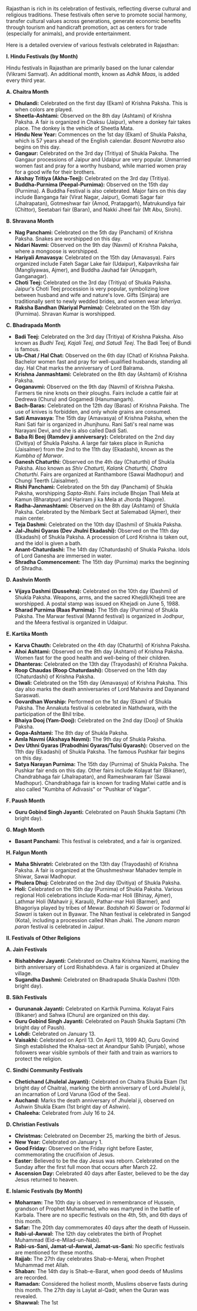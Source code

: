 Rajasthan is rich in its celebration of festivals, reflecting diverse cultural and religious traditions. These festivals often serve to promote social harmony, transfer cultural values across generations, generate economic benefits through tourism and handicraft promotion, act as centers for trade (especially for animals), and provide entertainment.

Here is a detailed overview of various festivals celebrated in Rajasthan:

**I. Hindu Festivals (by Month)**

Hindu festivals in Rajasthan are primarily based on the lunar calendar (Vikrami Samvat). An additional month, known as *Adhik Maas*, is added every third year.

**A. Chaitra Month**
*   **Dhulandi:** Celebrated on the first day (Ekam) of Krishna Paksha. This is when colors are played.
*   **Sheetla-Ashtami:** Observed on the 8th day (Ashtami) of Krishna Paksha. A fair is organized in Chaksu (Jaipur), where a donkey fair takes place. The donkey is the vehicle of Sheetla Mata.
*   **Hindu New Year:** Commences on the 1st day (Ekam) of Shukla Paksha, which is 57 years ahead of the English calendar. *Basant Navratra* also begins on this day.
*   **Gangaur:** Celebrated on the 3rd day (Tritiya) of Shukla Paksha. The Gangaur processions of Jaipur and Udaipur are very popular. Unmarried women fast and pray for a worthy husband, while married women pray for a good wife for their brothers.
*   **Akshay Tritiya (Akha-Teej):** Celebrated on the 3rd day (Tritiya).
*   **Buddha-Purnima (Peepal-Purnima):** Observed on the 15th day (Purnima). A Buddha Festival is also celebrated. Major fairs on this day include Banganga fair (Virat Nagar, Jaipur), Gomati Sagar fair (Jhalrapatan), Gotmeshwar fair (Amod, Pratapgarh), Matrukundiya fair (Chittor), Seetabari fair (Baran), and Nakki Jheel fair (Mt Abu, Sirohi).

**B. Shravana Month**
*   **Nag Panchami:** Celebrated on the 5th day (Panchami) of Krishna Paksha. Snakes are worshipped on this day.
*   **Nidari Navmi:** Observed on the 9th day (Navmi) of Krishna Paksha, where a mongoose is worshipped.
*   **Hariyali Amavasya:** Celebrated on the 15th day (Amavasya). Fairs organized include Fateh Sagar Lake fair (Udaipur), Kalpavriksha fair (Mangliyawas, Ajmer), and Buddha Jauhad fair (Anupgarh, Ganganagar).
*   **Choti Teej:** Celebrated on the 3rd day (Tritiya) of Shukla Paksha. Jaipur's Choti Teej procession is very popular, symbolizing love between husband and wife and nature's love. Gifts (Sinjara) are traditionally sent to newly wedded brides, and women wear *leheriya*.
*   **Raksha Bandhan (Nariyal Purnima):** Celebrated on the 15th day (Purnima). Shravan Kumar is worshipped.

**C. Bhadrapada Month**
*   **Badi Teej:** Celebrated on the 3rd day (Tritiya) of Krishna Paksha. Also known as *Budhi Teej, Kajali Teej, and Satudi Teej*. The Badi Teej of Bundi is famous.
*   **Ub-Chat / Hal Chat:** Observed on the 6th day (Chat) of Krishna Paksha. Bachelor women fast and pray for well-qualified husbands, standing all day. Hal Chat marks the anniversary of Lord Balrama.
*   **Krishna Janmashtami:** Celebrated on the 8th day (Ashtami) of Krishna Paksha.
*   **Goganavmi:** Observed on the 9th day (Navmi) of Krishna Paksha. Farmers tie nine knots on their ploughs. Fairs include a cattle fair at Dedrewa (Churu) and Gogamedi (Hanumangarh).
*   **Bach-Baras:** Celebrated on the 12th day (Baras) of Krishna Paksha. The use of knives is forbidden, and only whole grains are consumed.
*   **Sati Amavasya:** The 15th day (Amavasya) of Krishna Paksha, when the Rani Sati fair is organized in Jhunjhunu. Rani Sati's real name was Narayani Devi, and she is also called Dadi Sati.
*   **Baba Ri Beej (Ramdev ji anniversary):** Celebrated on the 2nd day (Dvitiya) of Shukla Paksha. A large fair takes place in Runicha (Jaisalmer) from the 2nd to the 11th day (Ekadashi), known as the *Kumbha of Marwar*.
*   **Ganesh Chaturthi:** Observed on the 4th day (Chaturthi) of Shukla Paksha. Also known as *Shiv Chaturti, Kalank Chaturthi, Chatra Chaturthi*. Fairs are organized at Ranthambore (Sawai Madhopur) and Chungi Teerth (Jaisalmer).
*   **Rishi Panchami:** Celebrated on the 5th day (Panchami) of Shukla Paksha, worshipping *Sapta-Rishi*. Fairs include Bhojan Thali Mela at Kamun (Bharatpur) and Hariram ji ka Mela at Jhorda (Nagore).
*   **Radha-Janmashtami:** Observed on the 8th day (Ashtami) of Shukla Paksha. Celebrated by the Nimbark Sect at Salemabad (Ajmer), their main center.
*   **Teja Dashmi:** Celebrated on the 10th day (Dashmi) of Shukla Paksha.
*   **Jal-Jhulni Gyaras (Dev Jhulni Ekadashi):** Observed on the 11th day (Ekadashi) of Shukla Paksha. A procession of Lord Krishna is taken out, and the idol is given a bath.
*   **Anant-Chaturdashi:** The 14th day (Chaturdashi) of Shukla Paksha. Idols of Lord Ganesha are immersed in water.
*   **Shradha Commencement:** The 15th day (Purnima) marks the beginning of Shradha.

**D. Aashvin Month**
*   **Vijaya Dashmi (Dussehra):** Celebrated on the 10th day (Dashmi) of Shukla Paksha. Weapons, arms, and the sacred Khejdli/Khejdi tree are worshipped. A postal stamp was issued on Khejadi on June 5, 1988.
*   **Sharad Purnima (Raas Purnima):** The 15th day (Purnima) of Shukla Paksha. The Marwar festival (Mannd festival) is organized in Jodhpur, and the Meera festival is organized in Udaipur.

**E. Kartika Month**
*   **Karva Chauth:** Celebrated on the 4th day (Chaturthi) of Krishna Paksha.
*   **Ahoi Ashtami:** Observed on the 8th day (Ashtami) of Krishna Paksha. Women fast for the good health and well-being of their children.
*   **Dhanteras:** Celebrated on the 13th day (Trayodashi) of Krishna Paksha.
*   **Roop Chaudas (Roop Chaturdashi):** Observed on the 14th day (Chaturdashi) of Krishna Paksha.
*   **Diwali:** Celebrated on the 15th day (Amavasya) of Krishna Paksha. This day also marks the death anniversaries of Lord Mahavira and Dayanand Saraswati.
*   **Govardhan Worship:** Performed on the 1st day (Ekam) of Shukla Paksha. The Annakuta festival is celebrated in Nathdwara, with the participation of the Bhil tribe.
*   **Bhaiya Dooj (Yam-Dooj):** Celebrated on the 2nd day (Dooj) of Shukla Paksha.
*   **Gopa-Ashtami:** The 8th day of Shukla Paksha.
*   **Amla Navmi (Akshaya Navmi):** The 9th day of Shukla Paksha.
*   **Dev Uthni Gyaras (Prabodhini Gyaras/Tulsi Gyarash):** Observed on the 11th day (Ekadashi) of Shukla Paksha. The famous Pushkar fair begins on this day.
*   **Satya Narayan Purnima:** The 15th day (Purnima) of Shukla Paksha. The Pushkar fair ends on this day. Other fairs include Kolayat fair (Bikaner), Chandrabhaga fair (Jhalrapatan), and Rameshwaram fair (Sawai Madhopur). Chandrabhaga fair is known for trading Malwi cattle and is also called "Kumbha of Adivasis" or "Pushkar of Vagar".

**F. Paush Month**
*   **Guru Gobind Singh Jayanti:** Celebrated on Paush Shukla Saptami (7th bright day).

**G. Magh Month**
*   **Basant Panchami:** This festival is celebrated, and a fair is organized.

**H. Falgun Month**
*   **Maha Shivratri:** Celebrated on the 13th day (Trayodashi) of Krishna Paksha. A fair is organized at the Ghushmeshwar Mahadev temple in Shiwar, Sawai Madhopur.
*   **Phulera Dhuj:** Celebrated on the 2nd day (Dvitiya) of Shukla Paksha.
*   **Holi:** Celebrated on the 15th day (Purnima) of Shukla Paksha. Various regional Holi celebrations include Koda-mar Holi (Bhinay, Ajmer), Lathmar Holi (Mahavir ji, Karauli), Pathar-mar Holi (Barmer), and Bhagoriya played by tribes of Mewar. *Badshah Ki Sawari* or *Todarmal ki Sawari* is taken out in Byawar. The Nhan festival is celebrated in Sangod (Kota), including a procession called Nhan Jhaki. The *Janam maran paran* festival is celebrated in Jaipur.

**II. Festivals of Other Religions**

**A. Jain Festivals**
*   **Rishabhdev Jayanti:** Celebrated on Chaitra Krishna Navmi, marking the birth anniversary of Lord Rishabhdeva. A fair is organized at Dhulev village.
*   **Sugandha Dashmi:** Celebrated on Bhadrapada Shukla Dashmi (10th bright day).

**B. Sikh Festivals**
*   **Gurunanak Jayanti:** Celebrated on Karthik Purnima. Kolayat Fairs (Bikaner) and Sahwa (Churu) are organized on this day.
*   **Guru Gobind Singh Jayanti:** Celebrated on Paush Shukla Saptami (7th bright day of Paush).
*   **Lohdi:** Celebrated on January 13.
*   **Vaisakhi:** Celebrated on April 13. On April 13, 1699 AD, Guru Govind Singh established the Khalsa-sect at Anandpur Sahib (Punjab), whose followers wear visible symbols of their faith and train as warriors to protect the religion.

**C. Sindhi Community Festivals**
*   **Chetichand (Jhulelal Jayanti):** Celebrated on Chaitra Shukla Ekam (1st bright day of Chaitra), marking the birth anniversary of Lord Jhulelal ji, an incarnation of Lord Varuna (God of the Sea).
*   **Auchand:** Marks the death anniversary of Jhulelal ji, observed on Ashwin Shukla Ekam (1st bright day of Ashwin).
*   **Chaleeha:** Celebrated from July 16 to 24.

**D. Christian Festivals**
*   **Christmas:** Celebrated on December 25, marking the birth of Jesus.
*   **New Year:** Celebrated on January 1.
*   **Good Friday:** Observed on the Friday right before Easter, commemorating the crucifixion of Jesus.
*   **Easter:** Believed to be the day Jesus was reborn. Celebrated on the Sunday after the first full moon that occurs after March 22.
*   **Ascension Day:** Celebrated 40 days after Easter, believed to be the day Jesus returned to heaven.

**E. Islamic Festivals (by Month)**
*   **Moharram:** The 10th day is observed in remembrance of Hussein, grandson of Prophet Muhammad, who was martyred in the battle of Karbala. There are no specific festivals on the 4th, 5th, and 6th days of this month.
*   **Safar:** The 20th day commemorates 40 days after the death of Hussein.
*   **Rabi-ul-Awwal:** The 12th day celebrates the birth of Prophet Muhammad (Eid-e-Milad-un-Nabi).
*   **Rabi-us-Sani, Jamat-ul-Awwal, Jamat-us-Sani:** No specific festivals are mentioned for these months.
*   **Rajjab:** The 27th day celebrates Shab-e-Meraj, when Prophet Muhammad met Allah.
*   **Shaban:** The 14th day is Shab-e-Barat, when good deeds of Muslims are recorded.
*   **Ramadan:** Considered the holiest month, Muslims observe fasts during this month. The 27th day is Laylat al-Qadr, when the Quran was revealed.
*   **Shawwal:** The 1st
